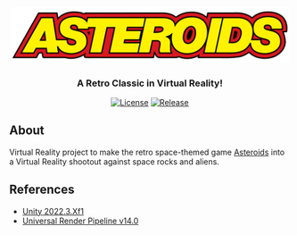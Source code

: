 <div align="center">
    <p><a href="#"><a href="https://unity.com/"><img alt="unity" src="./imgs/asteroids-logo.png" width="500px" /></a>
    <h3><a href="#"></a>A Retro Classic in Virtual Reality!</h3>
    <p><a href="#"></a><a href="https://www.gnu.org/licenses/gpl-3.0.en.html"><img alt="License" src="https://img.shields.io/badge/License-GPL_3.0-darkblue.svg" /></a>
    <a href="#"></a><a href="https://github.com/D-Squad-Studios/VR-Asteroids/releases/latest"><img alt="Release" src="https://img.shields.io/github/v/release/D-Squad-Studios/VR-Asteroids?logo=github" /></a>
</div>

## About
Virtual Reality project to make the retro space-themed game [Asteroids](https://en.wikipedia.org/wiki/Asteroids_(video_game)) into a Virtual Reality shootout against space rocks and aliens.

## References
* [Unity 2022.3.Xf1](https://unity.com/releases/editor/archive)
* [Universal Render Pipeline v14.0](https://docs.unity3d.com/Packages/com.unity.render-pipelines.universal@14.0/manual/index.html)